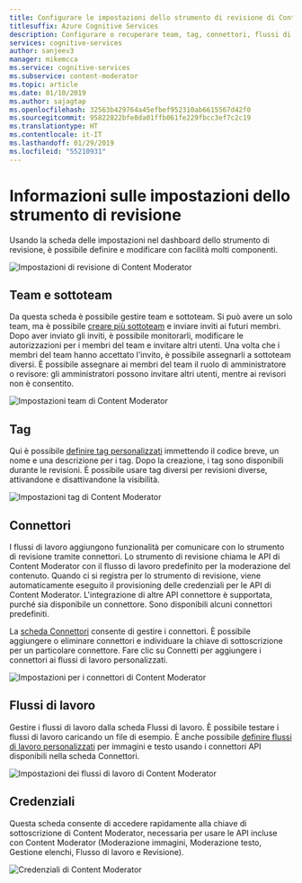 ```yaml
---
title: Configurare le impostazioni dello strumento di revisione di Content Moderator - Content Moderator
titlesuffix: Azure Cognitive Services
description: Configurare o recuperare team, tag, connettori, flussi di lavoro e credenziali.
services: cognitive-services
author: sanjeev3
manager: mikemcca
ms.service: cognitive-services
ms.subservice: content-moderator
ms.topic: article
ms.date: 01/10/2019
ms.author: sajagtap
ms.openlocfilehash: 32563b429764a45efbef952310ab6615567d42f0
ms.sourcegitcommit: 95822822bfe8da01ffb061fe229fbcc3ef7c2c19
ms.translationtype: HT
ms.contentlocale: it-IT
ms.lasthandoff: 01/29/2019
ms.locfileid: "55210931"
---
```

# <a name="configure-review-tool-settings"></a>Informazioni sulle impostazioni dello strumento di revisione

Usando la scheda delle impostazioni nel dashboard dello strumento di revisione, è possibile definire e modificare con facilità molti componenti.

![Impostazioni di revisione di Content Moderator](images/settings-1.png)

## <a name="team-and-subteams"></a>Team e sottoteam

Da questa scheda è possibile gestire team e sottoteam. Si può avere un solo team, ma è possibile [creare più sottoteam](subteams.md) e inviare inviti ai futuri membri. Dopo aver inviato gli inviti, è possibile monitorarli, modificare le autorizzazioni per i membri del team e invitare altri utenti. Una volta che i membri del team hanno accettato l'invito, è possibile assegnarli a sottoteam diversi. È possibile assegnare ai membri del team il ruolo di amministratore o revisore: gli amministratori possono invitare altri utenti, mentre ai revisori non è consentito.

![Impostazioni team di Content Moderator](images/settings-2-team.png)

## <a name="tags"></a>Tag

Qui è possibile [definire tag personalizzati](tags.md) immettendo il codice breve, un nome e una descrizione per i tag. Dopo la creazione, i tag sono disponibili durante le revisioni. È possibile usare tag diversi per revisioni diverse, attivandone e disattivandone la visibilità.

![Impostazioni tag di Content Moderator](images/settings-3-tags.png)

## <a name="connectors"></a>Connettori

I flussi di lavoro aggiungono funzionalità per comunicare con lo strumento di revisione tramite connettori. Lo strumento di revisione chiama le API di Content Moderator con il flusso di lavoro predefinito per la moderazione del contenuto. Quando ci si registra per lo strumento di revisione, viene automaticamente eseguito il provisioning delle credenziali per le API di Content Moderator. L'integrazione di altre API connettore è supportata, purché sia disponibile un connettore. Sono disponibili alcuni connettori predefiniti.

La [scheda Connettori](connectors.md) consente di gestire i connettori. È possibile aggiungere o eliminare connettori e individuare la chiave di sottoscrizione per un particolare connettore. Fare clic su Connetti per aggiungere i connettori ai flussi di lavoro personalizzati. 

![Impostazioni per i connettori di Content Moderator](images/settings-4-connectors.png)

## <a name="workflows"></a>Flussi di lavoro

Gestire i flussi di lavoro dalla scheda Flussi di lavoro. È possibile testare i flussi di lavoro caricando un file di esempio. È anche possibile [definire flussi di lavoro personalizzati](workflows.md) per immagini e testo usando i connettori API disponibili nella scheda Connettori. 

![Impostazioni dei flussi di lavoro di Content Moderator](images/settings-5-workflows.png)

## <a name="credentials"></a>Credenziali

Questa scheda consente di accedere rapidamente alla chiave di sottoscrizione di Content Moderator, necessaria per usare le API incluse con Content Moderator (Moderazione immagini, Moderazione testo, Gestione elenchi, Flusso di lavoro e Revisione).
 
![Credenziali di Content Moderator](images/settings-6-credentials.png)
